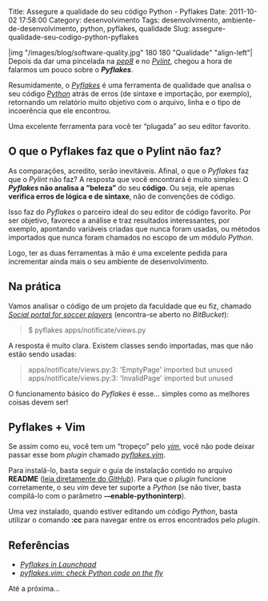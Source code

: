 Title: Assegure a qualidade do seu código Python - Pyflakes
Date: 2011-10-02 17:58:00
Category: desenvolvimento
Tags: desenvolvimento, ambiente-de-desenvolvimento, python, pyflakes, qualidade
Slug: assegure-qualidade-seu-codigo-python-pyflakes


|img "/images/blog/software-quality.jpg" 180 180 "Qualidade" "align-left"|
Depois da dar uma pincelada na [*pep8*][] e no [*Pylint*][], chegou a hora de
falarmos um pouco sobre o ***Pyflakes***.

Resumidamente, o [*Pyflakes*][] é uma ferramenta de qualidade que
analisa o seu código [*Python*][] atrás de erros (de sintaxe e
importação, por exemplo), retornando um relatório muito objetivo com o
arquivo, linha e o tipo de incoerência que ele encontrou.

Uma excelente ferramenta para você ter “plugada” ao seu editor favorito.

<!-- PELICAN_END_SUMMARY -->


O que o Pyflakes faz que o Pylint não faz?
------------------------------------------

As comparações, acredito, serão inevitáveis. Afinal, o que o *Pyflakes*
faz que o *Pylint* não faz? A resposta que você encontrará é muito
simples: O ***Pyflakes* não analisa a “beleza”** do seu **código**. Ou
seja, ele apenas **verifica erros de lógica e de sintaxe**, não de
convenções de código.

Isso faz do *Pyflakes* o parceiro ideal do seu editor de código
favorito. Por ser objetivo, favorece a análise e traz resultados
interessantes, por exemplo, apontando variáveis criadas que nunca foram
usadas, ou métodos importados que nunca foram chamados no escopo de um
módulo *Python*.

Logo, ter as duas ferramentas à mão é uma excelente pedida para
incrementar ainda mais o seu ambiente de desenvolvimento.


Na prática
----------

Vamos analisar o código de um projeto da faculdade que eu fiz, chamado
[*Social portal for soccer players*][] (encontra-se aberto no
*BitBucket*):

> $ pyflakes apps/notificate/views.py

A resposta é muito clara. Existem classes sendo importadas, mas que não
estão sendo usadas:

> apps/notificate/views.py:3: 'EmptyPage' imported but unused<br>
> apps/notificate/views.py:3: 'InvalidPage' imported but unused

O funcionamento básico do *Pyflakes* é esse… simples como as melhores
coisas devem ser!


Pyflakes + Vim
--------------

Se assim como eu, você tem um “tropeço” pelo [*vim*][], você não pode
deixar passar esse bom *plugin* chamado [*pyflakes.vim*][].

Para instalá-lo, basta seguir o guia de instalação contido no arquivo
**README** ([leia diretamente do *GitHub*][]). Para que o *plugin*
funcione corretamente, o seu *vim* deve ter suporte a *Python* (se não
tiver, basta compilá-lo com o parâmetro **-–enable-pythoninterp**).

Uma vez instalado, quando estiver editando um código *Python*, basta
utilizar o comando **:cc** para navegar entre os erros encontrados pelo
*plugin*.


Referências
-----------

* [*Pyflakes in Launchpad*][]
* [*pyflakes.vim: check Python code on the fly*][]

Até a próxima…


  [*pep8*]: {filename}/04-assegure-a-qualidade-do-seu-codigo-python-pep8.md
    "Assegura a qualidade do seu código Python com a pep8"
  [*Pylint*]: {filename}/05-assegure-a-qualidade-do-seu-codigo-python-pylint.md
    "Assegure a qualidade do seu código Python com o Pylint"
  [*Pyflakes*]: https://launchpad.net/pyflakes "Pyflakes no Launchpad"
  [*Python*]: {tag}python
    "Leia mais sobre Python"
  [*Social portal for soccer players*]: https://bitbucket.org/kplaube/social-portal-for-soccer-players/overview
    "Visite o repositório do projeto no BitBucket"
  [*vim*]: http://www.vim.org/ "Página oficial do Vi Improved"
  [*pyflakes.vim*]: http://symbolsystem.com/pyflakes-vim/
    "pyflakes.vim - Verifique o seu código em tempo real"
  [leia diretamente do *GitHub*]: https://github.com/kevinw/pyflakes-vim#readme
    "README do pyflakes.vim no GitHub"
  [*Pyflakes in Launchpad*]: https://launchpad.net/pyflakes
    "Faça download agora mesmo do Pyflakes"
  [*pyflakes.vim: check Python code on the fly*]: http://symbolsystem.com/pyflakes-vim/
    "Utilize o Pyflakes em seu VIM"

